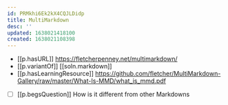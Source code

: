 ```yaml
---
id: PRMkhi6Ek2kX4CQJLDidp
title: MultiMarkdown
desc: ''
updated: 1638021418100
created: 1638021108398
---
```



- [[p.hasURL]] https://fletcherpenney.net/multimarkdown/
- [[p.variantOf]] [[soln.markdown]]
- [[p.hasLearningResource]] https://github.com/fletcher/MultiMarkdown-Gallery/raw/master/What-Is-MMD/what_is_mmd.pdf
- [ ] [[p.begsQuestion]] How is it different from other Markdowns
